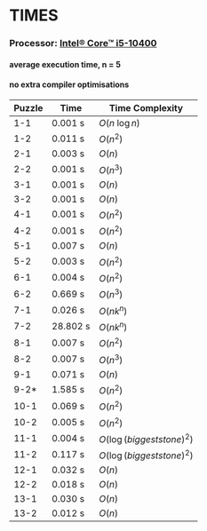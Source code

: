 # TIMES
### **Processor:** [Intel® Core™ i5-10400](https://www.intel.com/content/www/us/en/products/sku/199271/intel-core-i510400-processor-12m-cache-up-to-4-30-ghz/specifications.html)
#### average execution time, n = 5
#### no extra compiler optimisations
|Puzzle|Time|Time Complexity|
|---|---|---|
|1-1|0.001 s|$O(n\ \log{n})$|
|1-2|0.011 s|$O(n^2)$|
|2-1|0.003 s|$O(n)$|
|2-2|0.001 s|$O(n^3)$|
|3-1|0.001 s|$O(n)$|
|3-2|0.001 s|$O(n)$|
|4-1|0.001 s|$O(n^2)$|
|4-2|0.001 s|$O(n^2)$|
|5-1|0.007 s|$O(n)$|
|5-2|0.003 s|$O(n^2)$|
|6-1|0.004 s|$O(n^2)$|
|6-2|0.669 s|$O(n^3)$|
|7-1|0.026 s|$O(nk^{n})$|
|7-2|28.802 s|$O(nk^{n})$|
|8-1|0.007 s|$O(n^2)$|
|8-2|0.007 s|$O(n^3)$|
|9-1|0.071 s|$O(n)$|
|9-2*|1.585 s|$O(n^2)$|
|10-1|0.069 s|$O(n^2)$|
|10-2|0.005 s|$O(n^2)$|
|11-1|0.004 s|$O(\log(biggest stone)^2)$|
|11-2|0.117 s|$O(\log(biggest stone)^2)$|
|12-1|0.032 s|$O(n)$|
|12-2|0.018 s|$O(n)$|
|13-1|0.030 s|$O(n)$|
|13-2|0.012 s|$O(n)$|
